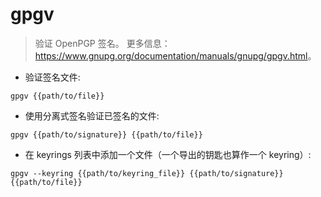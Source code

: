 # gpgv

> 验证 OpenPGP 签名。
> 更多信息：<https://www.gnupg.org/documentation/manuals/gnupg/gpgv.html>。

- 验证签名文件:

`gpgv {{path/to/file}}`

- 使用分离式签名验证已签名的文件:

`gpgv {{path/to/signature}} {{path/to/file}}`

- 在 keyrings 列表中添加一个文件（一个导出的钥匙也算作一个 keyring）:

`gpgv --keyring {{path/to/keyring_file}} {{path/to/signature}} {{path/to/file}}`
